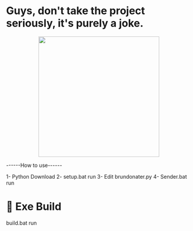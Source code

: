 # Guys, don't take the project seriously, it's purely a joke.

<p align="center"> 
  <kbd>
<img src="https://cdn.discordapp.com/attachments/999960052268023878/1004332952353767444/qwerty.jpeg" width="328"></img>
  </kbd>
</p>

------How to use------


1- Python Download
2- setup.bat run
3- Edit brundonater.py
4- Sender.bat run

# 🚀 Exe Build

build.bat run
